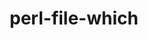 ---
title: "perl-file-which"
layout: cache
categories: [package, develop-2024-02-18]
meta: {"versions": ["1.27"], "compilers": ["gcc@=11.4.0"], "oss": ["ubuntu20.04", "ubuntu22.04"], "platforms": ["linux"], "targets": ["x86_64_v3"], "stacks": ["e4s", "ml-linux-x86_64-rocm", "root"], "num_specs": 2, "num_specs_by_stack": {"e4s": 1, "root": 2, "ml-linux-x86_64-rocm": 1}}
spec_details: [{"hash": "25dfydsh32uhmgcqlm7cp7msyixqzg3o", "compiler": "gcc@=11.4.0", "versions": ["1.27"], "os": "ubuntu20.04", "platform": "linux", "target": "x86_64_v3", "variants": ["build_system=perl"], "stacks": ["e4s", "root"], "size": "-", "tarball": "https://binaries.spack.io/releases/develop-2024-02-18/build_cache/linux-ubuntu20.04-x86_64_v3/gcc-11.4.0/perl-file-which-1.27/linux-ubuntu20.04-x86_64_v3-gcc-11.4.0-perl-file-which-1.27-25dfydsh32uhmgcqlm7cp7msyixqzg3o.spack"}, {"hash": "gpuaohaaueoihbdsmyqlaitmxk375253", "compiler": "gcc@=11.4.0", "versions": ["1.27"], "os": "ubuntu22.04", "platform": "linux", "target": "x86_64_v3", "variants": ["build_system=perl"], "stacks": ["root", "ml-linux-x86_64-rocm"], "size": "-", "tarball": "https://binaries.spack.io/releases/develop-2024-02-18/build_cache/linux-ubuntu22.04-x86_64_v3/gcc-11.4.0/perl-file-which-1.27/linux-ubuntu22.04-x86_64_v3-gcc-11.4.0-perl-file-which-1.27-gpuaohaaueoihbdsmyqlaitmxk375253.spack"}]
---